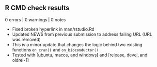 ## R CMD check results

0 errors | 0 warnings | 0 notes

* Fixed broken hyperlink in man/rstudio.Rd
* Updated NEWS from previous submission to address failing URL (URL was removed)
* This is a minor update that changes the logic behind two existing functions `on_cran()` and `on_bioconductor()`
* Tested with [ubuntu, macos, and windows] and [release, devel, and oldrel-1]
